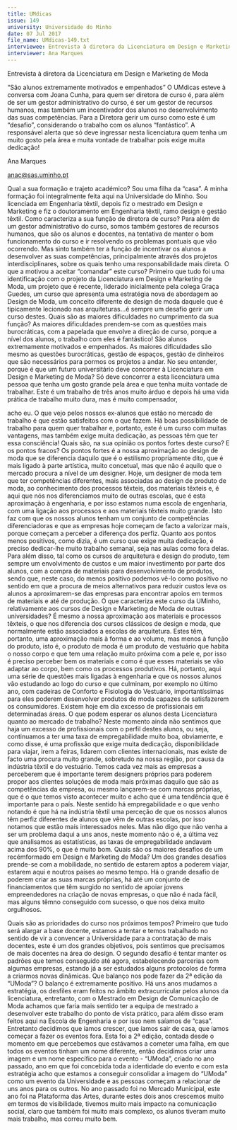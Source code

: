 ```yaml
---
title: UMdicas
issue: 149
university: Universidade do Minho
date: 07 Jul 2017
file_name: UMdicas-149.txt
interviewee: Entrevista à diretora da Licenciatura em Design e Marketing de Moda
interviewer: Ana Marques
---
```

Entrevista à diretora da Licenciatura em Design e Marketing de Moda


“São alunos extremamente motivados e empenhados”
O UMdicas esteve à conversa com Joana Cunha,
para quem ser diretora de curso é, para além de
ser um gestor administrativo do curso, é ser um
gestor de recursos humanos, mas também um
incentivador dos alunos no desenvolvimento das
suas competências. Para a Diretora gerir um curso
como este é um “desafio”, considerando o trabalho
com os alunos “fantástico”. A responsável alerta
que só deve ingressar nesta licenciatura quem
tenha um muito gosto pela área e muita vontade de
trabalhar pois exige muita dedicação!

Ana Marques

anac@sas.uminho.pt

Qual a sua formação e trajeto académico?
Sou uma filha da “casa”. A minha formação
foi integralmente feita aqui na Universidade do
Minho. Sou licenciada em Engenharia têxtil, depois
fiz o mestrado em Design e Marketing e fiz o
doutoramento em Engenharia têxtil, ramo design e
gestão têxtil.
Como caracteriza a sua função de diretora
de curso?
Para além de um gestor administrativo do curso,
somos também gestores de recursos humanos, que
são os alunos e docentes, na tentativa de manter
o bom funcionamento do curso e ir resolvendo os
problemas pontuais que vão ocorrendo. Mas sinto
também ter a função de incentivar os alunos a
desenvolver as suas competências, principalmente
através dos projetos interdisciplinares, sobre os
quais tenho uma responsabilidade mais direta.
O que a motivou a aceitar “comandar” este
curso?
Primeiro que tudo foi uma identificação com o
projeto da Licenciatura em Design e Marketing
de Moda, um projeto que é recente, liderado
inicialmente pela colega Graça Guedes, um curso
que apresenta uma estratégia nova de abordagem
ao Design de Moda, um conceito diferente de design
de moda daquele que é tipicamente lecionado nas
arquiteturas…é sempre um desafio gerir um curso
destes.
Quais são as maiores dificuldades no
cumprimento da sua função?
As maiores dificuldades prendem-se com as
questões mais burocráticas, com a papelada que
envolve a direção de curso, porque a nível dos
alunos, o trabalho com eles é fantástico! São
alunos extremamente motivados e empenhados.
As maiores dificuldades são mesmo as questões
burocráticas, gestão de espaços, gestão de
dinheiros que são necessários para pormos os
projetos a andar.
No seu entender, porque é que um futuro
universitário deve concorrer à Licenciatura
em Design e Marketing de Moda?
Só deve concorrer a esta licenciatura uma pessoa
que tenha um gosto grande pela área e que tenha
muita vontade de trabalhar. Este é um trabalho de
três anos muito árduo e depois há uma vida prática
de trabalho muito dura, mas é muito compensador,

acho eu. O que vejo pelos nossos ex-alunos
que estão no mercado de trabalho é que estão
satisfeitos com o que fazem. Há boas possibilidade
de trabalho para quem quer trabalhar e, portanto,
este é um curso com muitas vantagens, mas
também exige muita dedicação, as pessoas têm
que ter essa consciência!
Quais são, na sua opinião os pontos fortes
deste curso? E os pontos fracos?
Os pontos fortes é a nossa aproximação ao
design de moda que se diferencia daquilo que é
o estilismo propriamente dito, que é mais ligado
à parte artística, muito concetual, mas que não
é aquilo que o mercado procura a nível de um
designer. Hoje, um designer de moda tem que
ter competências diferentes, mais associadas ao
design de produto de moda, ao conhecimento dos
processos têxteis, dos materiais têxteis e, é aqui
que nós nos diferenciamos muito de outras escolas,
que é esta aproximação à engenharia, e por isso
estamos numa escola de engenharia, com uma
ligação aos processos e aos materiais têxteis muito
grande. Isto faz com que os nossos alunos tenham
um conjunto de competências diferenciadoras e
que as empresas hoje começam de facto a valorizar
mais, porque começam a perceber a diferença dos
perfiz. Quanto aos pontos menos positivos, como
dizia, é um curso que exige muita dedicação, é
preciso dedicar-lhe muito trabalho semanal, seja
nas aulas como fora delas. Para além disso, tal
como os cursos de arquitetura e design do produto,
tem sempre um envolvimento de custos e um maior
investimento por parte dos alunos, com a compra
de materiais para desenvolvimento de produtos,
sendo que, neste caso, do menos positivo podemos
vê-lo como positivo no sentido em que a procura
de meios alternativos para reduzir custos leva os
alunos a aproximarem-se das empresas para
encontrar apoios em termos de materiais e até de
produção.
O que caracteriza este curso da UMinho,
relativamente aos cursos de Design e
Marketing de Moda de outras universidades?
É mesmo a nossa aproximação aos materiais e
processos têxteis, o que nos diferencia dos cursos
clássicos de design e moda, que normalmente
estão associados a escolas de arquitetura. Estes
têm, portanto, uma aproximação mais à forma e
ao volume, mas menos à função do produto, isto
é, o produto de moda é um produto de vestuário
que habita o nosso corpo e que tem uma relação
muito próxima com a pele e, por isso é preciso
perceber bem os materiais e como é que esses
materiais se vão adaptar ao corpo, bem como os
processos produtivos. Há, portanto, aqui uma série
de questões mais ligadas à engenharia e que os
nossos alunos vão estudando ao logo do curso e
que culminam, por exemplo no último ano, com
cadeiras de Conforto e Fisiologia do Vestuário,
importantíssimas para eles poderem desenvolver
produtos de moda capazes de satisfazerem os
consumidores.
Existem hoje em dia excesso de profissionais
em determinadas áreas. O que podem
esperar os alunos desta Licenciatura quanto
ao mercado de trabalho?
Neste momento ainda não sentimos que haja
um excesso de profissionais com o perfil destes
alunos, ou seja, continuamos a ter uma taxa de
empregabilidade muito boa, obviamente, e como
disse, é uma profissão que exige muita dedicação,
disponibilidade para viajar, irem a feiras, lidarem
com clientes internacionais, mas existe de facto
uma procura muito grande, sobretudo na nossa
região, por causa da indústria têxtil e do vestuário.
Temos cada vez mais as empresas a perceberem
que é importante terem designers próprios para
poderem propor aos clientes soluções de moda
mais próximas daquilo que são as competências
da empresa, ou mesmo lançarem-se com marcas
próprias, que é o que temos visto acontecer muito
e acho que é uma tendência que é importante
para o país. Neste sentido há empregabilidade e
o que venho notando é que há na indústria têxtil
uma perceção de que os nossos alunos têm perfiz
diferentes de alunos que vêm de outras escolas, por
isso notamos que estão mais interessados neles.
Mas não digo que não venha a ser um problema
daqui a uns anos, neste momento não o é, a última
vez que analisamos as estatísticas, as taxas de
empregabilidade andavam acima dos 90%, o que
é muito bom.
Quais são os maiores desafios de um recémformado em Design e Marketing de Moda?
Um dos grandes desafios prende-se com a
mobilidade, no sentido de estarem aptos a
poderem viajar, estarem aqui e noutros países ao
mesmo tempo. Há o grande desafio de poderem
criar as suas marcas próprias, há até um conjunto
de financiamentos que têm surgido no sentido de
apoiar jovens empreendedores na criação de novas
empresas, o que não é nada fácil, mas alguns têmno conseguido com sucesso, o que nos deixa muito
orgulhosos.

Quais são as prioridades do curso nos
próximos tempos?
Primeiro que tudo será alargar a base docente,
estamos a tentar e temos trabalhado no sentido de
vir a convencer a Universidade para a contratação
de mais docentes, este é um dos grandes objetivos,
pois sentimos que precisamos de mais docentes na
área do design. O segundo desafio é tentar manter
os padrões que temos conseguido até agora,
estabelecendo parcerias com algumas empresas,
estando já a ser estudados alguns protocolos de
forma a criarmos novas dinâmicas.
Que balanço nos pode fazer da 2ª edição da
“UModa”?
O balanço é extremamente positivo. Há uns anos
mudamos a estratégia, os desfiles eram feitos no
âmbito extracurricular pelos alunos da licenciatura,
entretanto, com o Mestrado em Design de
Comunicação de Moda achamos que faria mais
sentido ter a equipa de mestrado a desenvolver
este trabalho do ponto de vista prático, para além
disso eram feitos aqui na Escola de Engenharia
e por isso nem saíamos de “casa”. Entretanto
decidimos que íamos crescer, que íamos sair de
casa, que íamos começar a fazer os eventos fora.
Esta foi a 2ª edição, contada desde o momento em
que percebemos que estávamos a cometer uma
falha, em que todos os eventos tinham um nome
diferente, então decidimos criar uma imagem e um
nome específico para o evento - “UModa”, criado
no ano passado, ano em que foi concebida toda
a identidade do evento e com esta estratégia acho
que estamos a conseguir consolidar a imagem
do “UModa” como um evento da Universidade e
as pessoas começam a relacionar de uns anos
para os outros. No ano passado foi no Mercado
Municipal, este ano foi na Plataforma das Artes,
durante estes dois anos crescemos muito em
termos de visibilidade, tivemos muito mais impacto
na comunicação social, claro que também foi muito
mais complexo, os alunos tiveram muito mais
trabalho, mas correu muito bem.